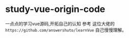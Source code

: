 # study-vue-origin-code
一点点的学习vue源码,开拓自己的认知
参考 这位大佬的 `https://github.com/answershuto/learnVue` 自己慢慢理解。
